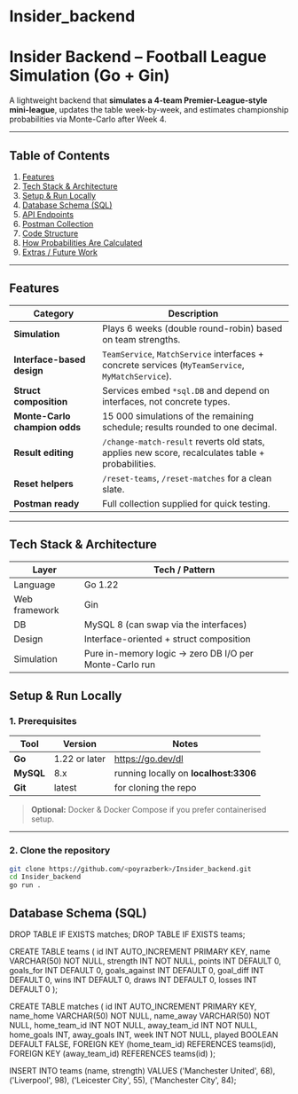 # Insider_backend

# Insider Backend – Football League Simulation (Go + Gin)

A lightweight backend that **simulates a 4-team Premier-League-style mini-league**, updates the table week-by-week, and estimates championship probabilities via Monte-Carlo after Week 4.

---

## Table of Contents
1. [Features](#-features)  
2. [Tech Stack & Architecture](#-tech-stack--architecture)  
3. [Setup & Run Locally](#-setup--run-locally)  
4. [Database Schema (SQL)](#-database-schema-sql)  
5. [API Endpoints](#-api-endpoints)  
6. [Postman Collection](#-postman-collection)  
7. [Code Structure](#-code-structure)  
8. [How Probabilities Are Calculated](#-how-probabilities-are-calculated)  
9. [Extras / Future Work](#-extras--future-work)

---

## Features
| Category | Description |
|----------|-------------|
| **Simulation** | Plays 6 weeks (double round-robin) based on team strengths. |
| **Interface-based design** | `TeamService`, `MatchService` interfaces + concrete services (`MyTeamService`, `MyMatchService`). |
| **Struct composition** | Services embed `*sql.DB` and depend on interfaces, not concrete types. |
| **Monte-Carlo champion odds** | 15 000 simulations of the remaining schedule; results rounded to one decimal. |
| **Result editing** | `/change-match-result` reverts old stats, applies new score, recalculates table + probabilities. |
| **Reset helpers** | `/reset-teams`, `/reset-matches` for a clean slate. |
| **Postman ready** | Full collection supplied for quick testing. |

---

## Tech Stack & Architecture
| Layer | Tech / Pattern |
|-------|----------------|
| Language | Go 1.22 |
| Web framework | Gin |
| DB | MySQL 8 (can swap via the interfaces) |
| Design | Interface-oriented + struct composition |
| Simulation | Pure in-memory logic → zero DB I/O per Monte-Carlo run |


## Setup & Run Locally  

### 1. Prerequisites  
| Tool | Version | Notes |
|------|---------|-------|
| **Go** | 1.22 or later | https://go.dev/dl  
| **MySQL** | 8.x | running locally on **localhost:3306**  
| **Git** | latest | for cloning the repo |

> **Optional:** Docker & Docker Compose if you prefer containerised setup.

---

### 2. Clone the repository  

```bash
git clone https://github.com/<poyrazberk>/Insider_backend.git
cd Insider_backend
go run .
```

## Database Schema (SQL)

DROP TABLE IF EXISTS matches;
DROP TABLE IF EXISTS teams;

CREATE TABLE teams (
  id            INT AUTO_INCREMENT PRIMARY KEY,
  name          VARCHAR(50) NOT NULL,
  strength      INT NOT NULL,
  points        INT DEFAULT 0,
  goals_for     INT DEFAULT 0,
  goals_against INT DEFAULT 0,
  goal_diff     INT DEFAULT 0,
  wins          INT DEFAULT 0,
  draws         INT DEFAULT 0,
  losses        INT DEFAULT 0
);

CREATE TABLE matches (
  id            INT AUTO_INCREMENT PRIMARY KEY,
  name_home     VARCHAR(50) NOT NULL,
  name_away     VARCHAR(50) NOT NULL,
  home_team_id  INT NOT NULL,
  away_team_id  INT NOT NULL,
  home_goals    INT,
  away_goals    INT,
  week          INT NOT NULL,
  played        BOOLEAN DEFAULT FALSE,
  FOREIGN KEY (home_team_id) REFERENCES teams(id),
  FOREIGN KEY (away_team_id) REFERENCES teams(id)
);

INSERT INTO teams (name, strength) VALUES
('Manchester United', 68),
('Liverpool',         98),
('Leicester City',    55),
('Manchester City',   84);



